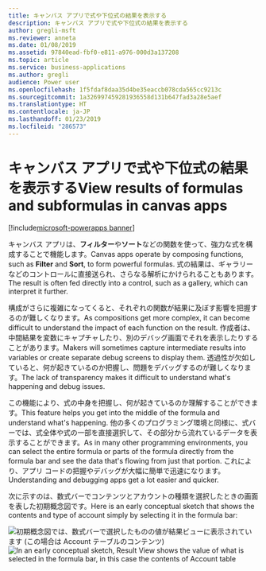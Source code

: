 ```yaml
---
title: キャンバス アプリで式や下位式の結果を表示する
description: キャンバス アプリで式や下位式の結果を表示する
author: gregli-msft
ms.reviewer: anneta
ms.date: 01/08/2019
ms.assetid: 97840ead-fbf0-e811-a976-000d3a137208
ms.topic: article
ms.service: business-applications
ms.author: gregli
audience: Power user
ms.openlocfilehash: 1f5fdaf8daa35d4be35eaccb078cda565cc9213c
ms.sourcegitcommit: 1a326997459281936558d131b647fad3a28e5aef
ms.translationtype: HT
ms.contentlocale: ja-JP
ms.lasthandoff: 01/23/2019
ms.locfileid: "286573"
---
```

# <a name="view-results-of-formulas-and-subformulas-in-canvas-apps"></a><span data-ttu-id="4ac53-103">キャンバス アプリで式や下位式の結果を表示する</span><span class="sxs-lookup"><span data-stu-id="4ac53-103">View results of formulas and subformulas in canvas apps</span></span>


[!include[microsoft-powerapps banner](../includes/microsoft-powerapps.md)]

<span data-ttu-id="4ac53-104">キャンバス アプリは、**フィルター**や**ソート**などの関数を使って、強力な式を構成することで機能します。</span><span class="sxs-lookup"><span data-stu-id="4ac53-104">Canvas apps operate by composing functions, such as **Filter** and **Sort**, to form powerful formulas.</span></span> <span data-ttu-id="4ac53-105">式の結果は、ギャラリーなどのコントロールに直接送られ、さらなる解析にかけられることもあります。</span><span class="sxs-lookup"><span data-stu-id="4ac53-105">The result is often fed directly into a control, such as a gallery, which can interpret it further.</span></span>

<span data-ttu-id="4ac53-106">構成がさらに複雑になってくると、それぞれの関数が結果に及ぼす影響を把握するのが難しくなります。</span><span class="sxs-lookup"><span data-stu-id="4ac53-106">As compositions get more complex, it can become difficult to understand the impact of each function on the result.</span></span> <span data-ttu-id="4ac53-107">作成者は、中間結果を変数にキャプチャしたり、別のデバッグ画面でそれを表示したりすることがあります。</span><span class="sxs-lookup"><span data-stu-id="4ac53-107">Makers will sometimes capture intermediate results into variables or create separate debug screens to display them.</span></span> <span data-ttu-id="4ac53-108">透過性が欠如していると、何が起きているのか把握し、問題をデバッグするのが難しくなります。</span><span class="sxs-lookup"><span data-stu-id="4ac53-108">The lack of transparency makes it difficult to understand what's happening and debug issues.</span></span>

<span data-ttu-id="4ac53-109">この機能により、式の中身を把握し、何が起きているのか理解することができます。</span><span class="sxs-lookup"><span data-stu-id="4ac53-109">This feature helps you get into the middle of the formula and understand what's happening.</span></span> <span data-ttu-id="4ac53-110">他の多くのプログラミング環境と同様に、式バーでは、式全体や式の一部を直接選択して、その部分から流れているデータを表示することができます。</span><span class="sxs-lookup"><span data-stu-id="4ac53-110">As in many other programming environments, you can select the entire formula or parts of the formula directly from the formula bar and see the data that's flowing from just that portion.</span></span> <span data-ttu-id="4ac53-111">これにより、アプリ コードの把握やデバッグが大幅に簡単で迅速になります。</span><span class="sxs-lookup"><span data-stu-id="4ac53-111">Understanding and debugging apps get a lot easier and quicker.</span></span>

<span data-ttu-id="4ac53-112">次に示すのは、数式バーでコンテンツとアカウントの種類を選択したときの画面を表した初期概念図です。</span><span class="sxs-lookup"><span data-stu-id="4ac53-112">Here is an early conceptual sketch that shows the contents and type of account simply by selecting it in the formula bar:</span></span>

<span data-ttu-id="4ac53-113">![初期概念図では、数式バーで選択したものの値が結果ビューに表示されています (この場合は Account テーブルのコンテンツ)](media/ResultView.png "初期概念図では、数式バーで選択したものの値が結果ビューに表示されています (この場合は Account テーブルのコンテンツ)")</span><span class="sxs-lookup"><span data-stu-id="4ac53-113">![In an early conceptual sketch, Result View shows the value of what is selected in the formula bar, in this case the contents of Account table](media/ResultView.png "In an early conceptual sketch, Result View shows the value of what is selected in the formula bar, in this case the contents of Account table")</span></span>
